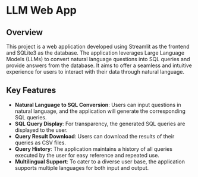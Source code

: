 # LLM Web App

## Overview

This project is a web application developed using Streamlit as the frontend and SQLite3 as the database. The application leverages Large Language Models (LLMs) to convert natural language questions into SQL queries and provide answers from the database. It aims to offer a seamless and intuitive experience for users to interact with their data through natural language.

## Key Features

- **Natural Language to SQL Conversion**: Users can input questions in natural language, and the application will generate the corresponding SQL queries.
- **SQL Query Display**: For transparency, the generated SQL queries are displayed to the user.
- **Query Result Download**: Users can download the results of their queries as CSV files.
- **Query History**: The application maintains a history of all queries executed by the user for easy reference and repeated use.
- **Multilingual Support**: To cater to a diverse user base, the application supports multiple languages for both input and output.
